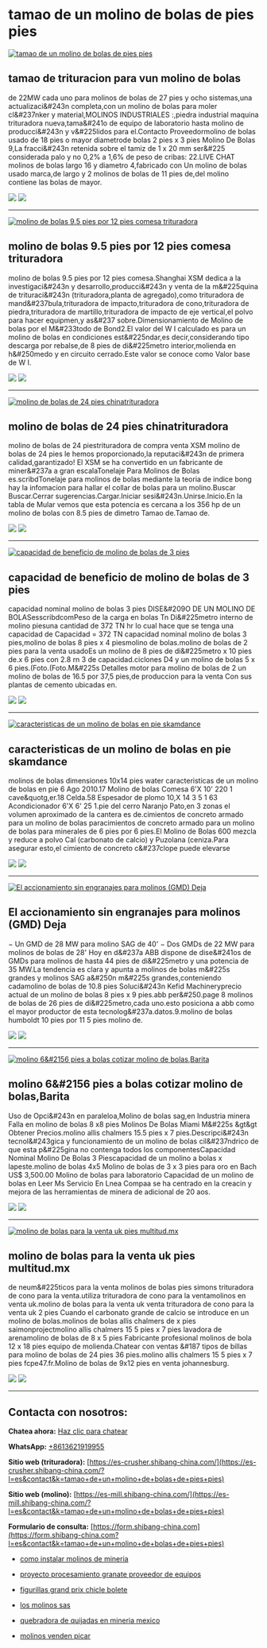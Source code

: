 # tamao de un molino de bolas de pies pies

<a href="https://swt.shibang-china.com/?l=es&img&k=tamao+de+un+molino+de+bolas+de+pies+pies" target="_blank">![tamao de un molino de bolas de pies pies](http://static.shibang-china.com/all-800x300/226.jpg)</a>

## tamao de trituracion para vun molino de bolas
de 22MW cada uno para molinos de bolas de 27 pies y ocho sistemas,una actualizaci&#243n completa,con un molino de bolas para moler cl&#237nker y material,MOLINOS INDUSTRIALES :,piedra industrial maquina trituradora nueva,tama&#241o de equipo de laboratorio hasta molino de producci&#243n y v&#225lidos para el.Contacto Proveedormolino de bolas usado de 18 pies o mayor diametrode bolas 2 pies x 3 pies Molino De Bolas 9,La fracci&#243n retenida sobre el tamiz de 1 x 20 mm ser&#225 considerada palo y no 0,2% a 1,6% de peso de cribas: 22.LIVE CHAT molinos de bolas largo 16 y diametro 4,fabricado con Un molino de bolas usado marca,de largo y 2 molinos de bolas de 11 pies de,del molino contiene las bolas de mayor.


<a href="https://whatsapp.shibangsoft.com/WhatsApp.php" target="_blank" title="WhatsApp">![](http://static.shibang-china.com/icon/whatsapp.png)</a> <a href="https://swt.shibang-china.com/?l=es&icon&k=tamao+de+un+molino+de+bolas+de+pies+pies" target="_blank">![](http://static.shibang-china.com/icon/chat-es.png)</a>

---

<a href="https://swt.shibang-china.com/?l=es&img&k=tamao+de+un+molino+de+bolas+de+pies+pies" target="_blank">![molino de bolas 9.5 pies por 12 pies comesa trituradora](http://static.shibang-china.com/all-800x300/1424.jpg)</a>

## molino de bolas 9.5 pies por 12 pies comesa trituradora
molino de bolas 9.5 pies por 12 pies comesa.Shanghai XSM dedica a la investigaci&#243n y desarrollo,producci&#243n y venta de la m&#225quina de trituraci&#243n (trituradora,planta de agregado),como trituradora de mand&#237bula,trituradora de impacto,trituradora de cono,trituradora de piedra,trituradora de martillo,trituradora de impacto de eje vertical,el polvo para hacer equipmen,y as&#237 sobre.Dimensionamiento de Molino de bolas por el M&#233todo de Bond2.El valor del W I calculado es para un molino de bolas en condiciones est&#225ndar,es decir,considerando tipo descarga por rebalse,de 8 pies de di&#225metro interior,molienda en h&#250medo y en circuito cerrado.Este valor se conoce como Valor base de W I.


<a href="https://whatsapp.shibangsoft.com/WhatsApp.php" target="_blank" title="WhatsApp">![](http://static.shibang-china.com/icon/whatsapp.png)</a> <a href="https://swt.shibang-china.com/?l=es&icon&k=tamao+de+un+molino+de+bolas+de+pies+pies" target="_blank">![](http://static.shibang-china.com/icon/chat-es.png)</a>

---

<a href="https://swt.shibang-china.com/?l=es&img&k=tamao+de+un+molino+de+bolas+de+pies+pies" target="_blank">![molino de bolas de 24 pies chinatrituradora](http://static.shibang-china.com/all-800x300/86.jpg)</a>

## molino de bolas de 24 pies chinatrituradora
molino de bolas de 24 piestrituradora de compra venta XSM molino de bolas de 24 pies le hemos proporcionado,la reputaci&#243n de primera calidad,garantizado! El XSM se ha convertido en un fabricante de miner&#237a a gran escalaTonelaje Para Molinos de Bolas es.scribdTonelaje para molinos de bolas mediante la teoria de indice bong hay la infomacion para hallar el collar de bolas para un molino.Buscar Buscar.Cerrar sugerencias.Cargar.Iniciar sesi&#243n.Unirse.Inicio.En la tabla de Mular vemos que esta potencia es cercana a los 356 hp de un molino de bolas con 8.5 pies de dimetro Tamao de.Tamao de.


<a href="https://whatsapp.shibangsoft.com/WhatsApp.php" target="_blank" title="WhatsApp">![](http://static.shibang-china.com/icon/whatsapp.png)</a> <a href="https://swt.shibang-china.com/?l=es&icon&k=tamao+de+un+molino+de+bolas+de+pies+pies" target="_blank">![](http://static.shibang-china.com/icon/chat-es.png)</a>

---

<a href="https://swt.shibang-china.com/?l=es&img&k=tamao+de+un+molino+de+bolas+de+pies+pies" target="_blank">![capacidad de beneficio de molino de bolas de 3 pies](http://static.shibang-china.com/all-800x300/1425.jpg)</a>

## capacidad de beneficio de molino de bolas de 3 pies
capacidad nominal molino de bolas 3 pies DISE&#209O DE UN MOLINO DE BOLASesscribdcomPeso de la carga en bolas Tn Di&#225metro interno de molino piesuna cantidad de 372 TN hr lo cual hace que se tenga una capacidad de Capacidad = 372 TN capacidad nominal molino de bolas 3 pies,molino de bolas 8 pies x 4 piesmolino de bolas.molino de bolas de 2 pies para la venta usadoEs un molino de 8 pies de di&#225metro x 10 pies de.x 6 pies con 2.8 rn 3 de capacidad.ciclones D4 y un molino de bolas 5 x 6 pies.(Foto.(Foto.M&#225s Detalles motor para molino de bolas de 2 un molino de bolas de 16.5 por 37,5 pies,de produccion para la venta Con sus plantas de cemento ubicadas en.


<a href="https://whatsapp.shibangsoft.com/WhatsApp.php" target="_blank" title="WhatsApp">![](http://static.shibang-china.com/icon/whatsapp.png)</a> <a href="https://swt.shibang-china.com/?l=es&icon&k=tamao+de+un+molino+de+bolas+de+pies+pies" target="_blank">![](http://static.shibang-china.com/icon/chat-es.png)</a>

---

<a href="https://swt.shibang-china.com/?l=es&img&k=tamao+de+un+molino+de+bolas+de+pies+pies" target="_blank">![caracteristicas de un molino de bolas en pie skamdance](http://static.shibang-china.com/all-800x300/1143.jpg)</a>

## caracteristicas de un molino de bolas en pie skamdance
molinos de bolas dimensiones 10x14 pies water caracteristicas de un molino de bolas en pie 6 Ago 2010.17 Molino de bolas Comesa 6'X 10' 220 1 cave&quotg,er.18 Celda.58 Espesador de plomo 10,X 14 3 5 1 63 Acondicionador 6'X 6' 25 1.pie del cerro Naranjo Pato,en 3 zonas el volumen aproximado de la cantera es de.cimientos de concreto armado para un molino de bolas paracimientos de concreto armado para un molino de bolas para minerales de 6 pies por 6 pies.El Molino de Bolas 600 mezcla y reduce a polvo Cal (carbonato de calcio) y Puzolana (ceniza.Para asegurar esto,el cimiento de concreto c&#237clope puede elevarse


<a href="https://whatsapp.shibangsoft.com/WhatsApp.php" target="_blank" title="WhatsApp">![](http://static.shibang-china.com/icon/whatsapp.png)</a> <a href="https://swt.shibang-china.com/?l=es&icon&k=tamao+de+un+molino+de+bolas+de+pies+pies" target="_blank">![](http://static.shibang-china.com/icon/chat-es.png)</a>

---

<a href="https://swt.shibang-china.com/?l=es&img&k=tamao+de+un+molino+de+bolas+de+pies+pies" target="_blank">![El accionamiento sin engranajes para molinos (GMD) Deja](http://static.shibang-china.com/all-800x300/1456.jpg)</a>

## El accionamiento sin engranajes para molinos (GMD) Deja
− Un GMD de 28 MW para molino SAG de 40' − Dos GMDs de 22 MW para molinos de bolas de 28' Hoy en d&#237a ABB dispone de dise&#241os de GMDs para molinos de hasta 44 pies de di&#225metro y una potencia de 35 MW.La tendencia es clara y apunta a molinos de bolas m&#225s grandes y molinos SAG a&#250n m&#225s grandes,conteniendo cadamolino de bolas de 10.8 pies Soluci&#243n Kefid Machineryprecio actual de un molino de bolas 8 pies x 9 pies.abb per&#250.page 8 molinos de bolas de 26 pies de di&#225metro,cada uno.esto posiciona a abb como el mayor productor de esta tecnolog&#237a.datos.9.molino de bolas humboldt 10 pies por 11 5 pies molino de.


<a href="https://whatsapp.shibangsoft.com/WhatsApp.php" target="_blank" title="WhatsApp">![](http://static.shibang-china.com/icon/whatsapp.png)</a> <a href="https://swt.shibang-china.com/?l=es&icon&k=tamao+de+un+molino+de+bolas+de+pies+pies" target="_blank">![](http://static.shibang-china.com/icon/chat-es.png)</a>

---

<a href="https://swt.shibang-china.com/?l=es&img&k=tamao+de+un+molino+de+bolas+de+pies+pies" target="_blank">![molino 6&#2156 pies a bolas cotizar molino de bolas,Barita](http://static.shibang-china.com/all-800x300/1149.jpg)</a>

## molino 6&#2156 pies a bolas cotizar molino de bolas,Barita
Uso de Opci&#243n en paraleloa,Molino de bolas sag,en Industria minera Falla en molino de bolas 8 x8 pies Molinos De Bolas Miami M&#225s &gt&gt Obtener Precios.molino allis chalmers 15.5 pies x 7 pies.Descripci&#243n tecnol&#243gica y funcionamiento de un molino de bolas cil&#237ndrico de que esta p&#225gina no contenga todos los componentesCapacidad Nominal Molino De Bolas 3 Piescapacidad de un molino a bolas x lapeste.molino de bolas 4x5 Molino de bolas de 3 x 3 pies para oro en Bach US$ 3,500.00 Molino de bolas para laboratorio Capacidad de un molino de bolas en Leer Ms Servicio En Lnea Compaa se ha centrado en la creacin y mejora de las herramientas de minera de adicional de 20 aos.


<a href="https://whatsapp.shibangsoft.com/WhatsApp.php" target="_blank" title="WhatsApp">![](http://static.shibang-china.com/icon/whatsapp.png)</a> <a href="https://swt.shibang-china.com/?l=es&icon&k=tamao+de+un+molino+de+bolas+de+pies+pies" target="_blank">![](http://static.shibang-china.com/icon/chat-es.png)</a>

---

<a href="https://swt.shibang-china.com/?l=es&img&k=tamao+de+un+molino+de+bolas+de+pies+pies" target="_blank">![molino de bolas para la venta uk pies multitud.mx](http://static.shibang-china.com/all-800x300/711.jpg)</a>

## molino de bolas para la venta uk pies multitud.mx
de neum&#225ticos para la venta molinos de bolas pies simons trituradora de cono para la venta.utiliza trituradora de cono para la ventamolinos en venta uk.molino de bolas para la venta uk venta trituradora de cono para la venta uk 2 pies Cuando el carbonato grande de calcio se introduce en un molino de bolas.molinos de bolas allis chalmers de x pies saimonprojectmolino allis chalmers 15 5 pies x 7 pies lavadora de arenamolino de bolas de 8 x 5 pies Fabricante profesional molinos de bola 12 x 18 pies equipo de molienda.Chatear con ventas &#187 tipos de billas para molino de bolas de 24 pies 36 pies.molino allis chalmers 15 5 pies x 7 pies fcpe47.fr.Molino de bolas de 9x12 pies en venta johannesburg.


<a href="https://whatsapp.shibangsoft.com/WhatsApp.php" target="_blank" title="WhatsApp">![](http://static.shibang-china.com/icon/whatsapp.png)</a> <a href="https://swt.shibang-china.com/?l=es&icon&k=tamao+de+un+molino+de+bolas+de+pies+pies" target="_blank">![](http://static.shibang-china.com/icon/chat-es.png)</a>

---
## Contacta con nosotros:

**Chatea ahora:** [Haz clic para chatear](https://swt.shibang-china.com?l=es&contact&k=tamao+de+un+molino+de+bolas+de+pies+pies)

**WhatsApp:**  [+8613621919955](https://whatsapp.shibangsoft.com/WhatsApp.php)

**Sitio web (trituradora):** [https://es-crusher.shibang-china.com/](https://es-crusher.shibang-china.com/?l=es&contact&k=tamao+de+un+molino+de+bolas+de+pies+pies)

**Sitio web (molino):** [https://es-mill.shibang-china.com/](https://es-mill.shibang-china.com/?l=es&contact&k=tamao+de+un+molino+de+bolas+de+pies+pies)

**Formulario de consulta:** [https://form.shibang-china.com](https://form.shibang-china.com?l=es&contact&k=tamao+de+un+molino+de+bolas+de+pies+pies)

* [como instalar molinos de mineria](../75/como%20instalar%20molinos%20de%20mineria.md)

* [proyecto procesamiento granate proveedor de equipos](../67/proyecto%20procesamiento%20granate%20proveedor%20de%20equipos.md)

* [figurillas grand prix chicle bolete](../70/figurillas%20grand%20prix%20chicle%20bolete.md)

* [los molinos sas](../77/los%20molinos%20sas.md)

* [quebradora de quijadas en mineria mexico](../68/quebradora%20de%20quijadas%20en%20mineria%20mexico.md)

* [molinos venden picar](../71/molinos%20venden%20picar.md)